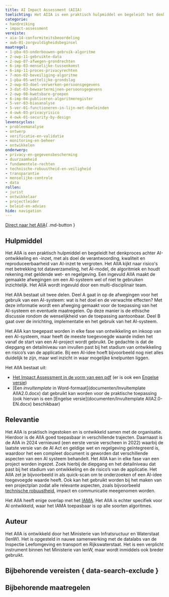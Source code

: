 ```yaml
---
title: AI Impact Assessment (AIIA)
toelichting: Het AIIA is een praktisch hulpmiddel en begeleidt het denkproces, met als doel de verantwoording, kwaliteit en reproduceerbaarheid van AI-inzet te vergroten. 
categorie: 
- handreiking
- impact-assessment
vereiste:
- aia-14-conformiteitsbeoordeling
- awb-01-zorgvuldigheidsbeginsel
maatregel:
- 1-pba-03-onderbouwen-gebruik-algoritme
- 2-owp-11-gebruikte-data
- 2-owp-07-afwegen-grondrechten
- 6-imp-03-menselijke-tussenkomst
- 6-imp-11-proces-privacyrechten
- 7-mon-02-beveiliging-algoritme
- 1-pba-05-wettelijke-grondslag
- 2-owp-03-doel-verwerken-persoonsgegevens
- 3-dat-03-bewaartermijnen-persoonsgegevens
- 2-owp-08-kwetsbare-groepen
- 6-imp-04-publiceren-algoritmeregister
- 5-ver-03-biasanalyse
- 5-ver-01-functioneren-in-lijn-met-doeleinden
- 4-owk-03-privacyrisico
- 4-owk-01-security-by-design
levenscyclus:
- probleemanalyse
- ontwerp
- verificatie-en-validatie
- monitoring-en-beheer
- ontwikkelen
onderwerp:
- privacy-en-gegevensbescherming 
- duurzaamheid 
- fundamentele-rechten 
- technische-robuustheid-en-veiligheid 
- transparantie 
- menselijke-controle 
- data 
rollen:
- jurist 
- ontwikkelaar 
- projectleider 
- beleid-en-advies 
hide: navigation
---
```


<!-- tags -->

[Direct naar het AIIA](https://www.rijksoverheid.nl/documenten/rapporten/2022/11/30/ai-impact-assessment-ministerie-van-infrastructuur-en-waterstaat){ .md-button }

## Hulpmiddel

Het AIIA is een praktisch hulpmiddel en begeleidt het denkproces achter AI-ontwikkeling en -inzet, met als doel de verantwoording, kwaliteit en reproduceerbaarheid van AI-inzet te vergroten. Het AIIA kijkt naar risico's met betrekking tot dataverzameling, het AI-model, de algoritmiek en houdt rekening met geldende wet- en regelgeving. Een ingevuld AIIA maakt de gemaakte afwegingen om een AI-systeem wel of niet te gebruiken inzichtelijk. Het AIIA wordt ingevuld door een multi-disciplinair team.

Het AIIA bestaat uit twee delen. Deel A gaat in op de afwegingen voor het gebruik van een AI-systeem: wat is het doel en de verwachte effecten? Met deze informatie wordt een afweging gemaakt voor de toepassing van het AI-systeem en eventuele maatregelen. Op deze manier is de ethische discussie rondom de wenselijkheid van de toepassing aantoonbaar. Deel B gaat over de inrichting, implementatie en het gebruik van het AI-systeem.

Het AIIA kan toegepast worden in elke fase van ontwikkeling en inkoop van een AI-systeem, maar heeft de meeste toegevoegde waarde indien het vanaf de start van een AI-project wordt gebruikt. De gedachte is dat de diepgang en detailniveau van invullen past bij het stadium van ontwikkeling en risico’s van de applicatie. Bij een AI-idee hoeft bijvoorbeeld nog niet alles duidelijk te zijn, maar wel inzicht in waar mogelijke knelpunten liggen.

Het AIIA bestaat uit:

- [Het Impact Assessment in de vorm van een pdf](https://www.rijksoverheid.nl/documenten/rapporten/2022/11/30/ai-impact-assessment-ministerie-van-infrastructuur-en-waterstaat) (er is ook een [Engelse versie](https://www.government.nl/documents/publications/2023/03/02/ai-impact-assessment))
- [Een _invultemplate_ in Word-formaat](documenten/Invultemplate AIIA2.0.docx) dat gebruikt kan worden voor de praktische toepassing (ook hiervan is een [Engelse versie](documenten/Invultemplate AIIA2.0-EN.docx) beschikbaar)

## Relevantie

Het AIIA is praktisch ingestoken en is ontwikkeld samen met de organisatie. Hierdoor is de AIIA goed toepasbaar in verschillende trajecten. Daarnaast is de AIIA in 2024 vernieuwd (een eerste versie verscheen in 2022) waarbij de laatste versie van de AI Act en geldige wet en regelgeving geïntegreerd is, waardoor het een compleet document is geworden dat verschillende aspecten van een AI systeem behandelt.
Het AIIA kan in elke fase van een project worden ingezet. Zoek hierbij de diepgang en het detailniveau dat past bij het stadium van ontwikkeling en de risico’s van de applicatie. Het AIIA zet je bijvoorbeeld in als quick-scan om te onderzoeken of een AI-idee toegevoegde waarde heeft. Ook kan het gebruikt worden bij het maken van een projectplan zodat alle relevante aspecten, zoals bijvoorbeeld [technische robuustheid](../../onderwerpen/technische-robuustheid-en-veiligheid.md), impact en communicatie meegenomen worden.

Het AIIA heeft enige overlap met het [IAMA](IAMA.md). Het AIIA is echter specifiek voor AI ontwikkeld, waar het IAMA toepasbaar is op alle soorten algoritmes. 


## Auteur

Het AIIA is ontwikkeld door het Ministerie van Infratsructuur en Waterstaat (IenW). Het is opgesteld in nauwe samenwerking met de datalabs van de Inspectie Leefomgeving en transport en Rijkswaterstaat. Het is een verplicht instrument binnen het Ministerie van IenW, maar wordt inmiddels ook breder gebruikt. 

## Bijbehorende vereisten { data-search-exclude }

<!-- list_vereisten_on_maatregelen_page -->

## Bijbehorende maatregelen

<!-- list_maatregelen_on_hulpmiddelen_page -->
